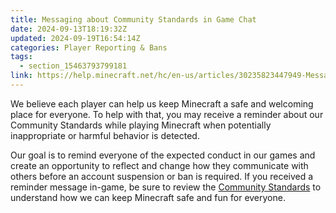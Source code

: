 ```yaml
---
title: Messaging about Community Standards in Game Chat
date: 2024-09-13T18:19:32Z
updated: 2024-09-19T16:54:14Z
categories: Player Reporting & Bans
tags:
  - section_15463793799181
link: https://help.minecraft.net/hc/en-us/articles/30235823447949-Messaging-about-Community-Standards-in-Game-Chat
---
```


We believe each player can help us keep Minecraft a safe and welcoming place for everyone. To help with that, you may receive a reminder about our Community Standards while playing Minecraft when potentially inappropriate or harmful behavior is detected.

Our goal is to remind everyone of the expected conduct in our games and create an opportunity to reflect and change how they communicate with others before an account suspension or ban is required. If you received a reminder message in-game, be sure to review the [Community Standards](https://www.minecraft.net/en-us/community-standards) to understand how we can keep Minecraft safe and fun for everyone.
